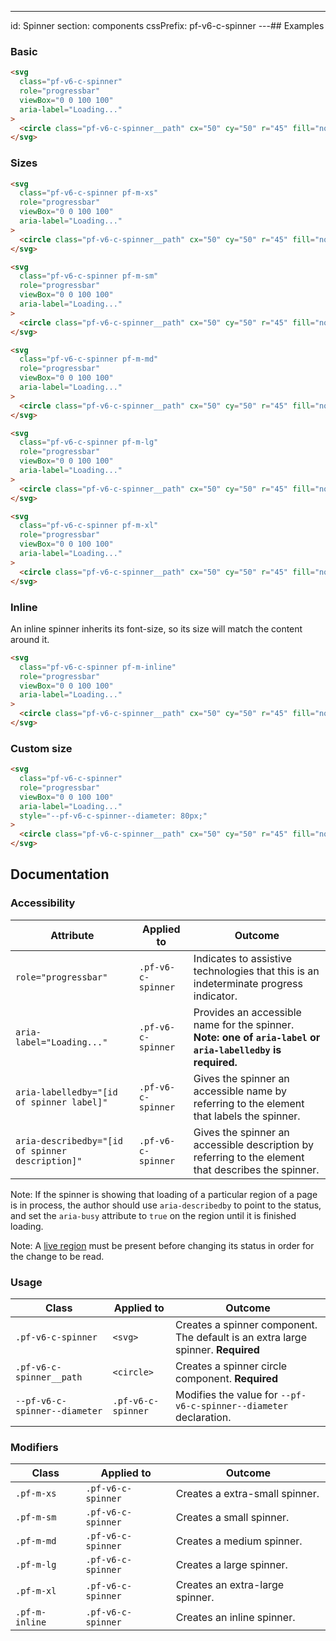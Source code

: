 ---
id: Spinner
section: components
cssPrefix: pf-v6-c-spinner
---## Examples

### Basic

```html
<svg
  class="pf-v6-c-spinner"
  role="progressbar"
  viewBox="0 0 100 100"
  aria-label="Loading..."
>
  <circle class="pf-v6-c-spinner__path" cx="50" cy="50" r="45" fill="none" />
</svg>

```

### Sizes

```html
<svg
  class="pf-v6-c-spinner pf-m-xs"
  role="progressbar"
  viewBox="0 0 100 100"
  aria-label="Loading..."
>
  <circle class="pf-v6-c-spinner__path" cx="50" cy="50" r="45" fill="none" />
</svg>

<svg
  class="pf-v6-c-spinner pf-m-sm"
  role="progressbar"
  viewBox="0 0 100 100"
  aria-label="Loading..."
>
  <circle class="pf-v6-c-spinner__path" cx="50" cy="50" r="45" fill="none" />
</svg>

<svg
  class="pf-v6-c-spinner pf-m-md"
  role="progressbar"
  viewBox="0 0 100 100"
  aria-label="Loading..."
>
  <circle class="pf-v6-c-spinner__path" cx="50" cy="50" r="45" fill="none" />
</svg>

<svg
  class="pf-v6-c-spinner pf-m-lg"
  role="progressbar"
  viewBox="0 0 100 100"
  aria-label="Loading..."
>
  <circle class="pf-v6-c-spinner__path" cx="50" cy="50" r="45" fill="none" />
</svg>

<svg
  class="pf-v6-c-spinner pf-m-xl"
  role="progressbar"
  viewBox="0 0 100 100"
  aria-label="Loading..."
>
  <circle class="pf-v6-c-spinner__path" cx="50" cy="50" r="45" fill="none" />
</svg>

```

### Inline

An inline spinner inherits its font-size, so its size will match the content around it.

```html
<svg
  class="pf-v6-c-spinner pf-m-inline"
  role="progressbar"
  viewBox="0 0 100 100"
  aria-label="Loading..."
>
  <circle class="pf-v6-c-spinner__path" cx="50" cy="50" r="45" fill="none" />
</svg>

```

### Custom size

```html
<svg
  class="pf-v6-c-spinner"
  role="progressbar"
  viewBox="0 0 100 100"
  aria-label="Loading..."
  style="--pf-v6-c-spinner--diameter: 80px;"
>
  <circle class="pf-v6-c-spinner__path" cx="50" cy="50" r="45" fill="none" />
</svg>

```

## Documentation

### Accessibility

| Attribute | Applied to | Outcome |
| -- | -- | -- |
| `role="progressbar"` | `.pf-v6-c-spinner` | Indicates to assistive technologies that this is an indeterminate progress indicator. |
| `aria-label="Loading..."` | `.pf-v6-c-spinner` | Provides an accessible name for the spinner. **Note: one of `aria-label` or `aria-labelledby` is required.** |
| `aria-labelledby="[id of spinner label]"` | `.pf-v6-c-spinner` | Gives the spinner an accessible name by referring to the element that labels the spinner. |
| `aria-describedby="[id of spinner description]"` | `.pf-v6-c-spinner` | Gives the spinner an accessible description by referring to the element that describes the spinner. |

Note: If the spinner is showing that loading of a particular region of a page is in process, the author should use `aria-describedby` to point to the status, and set the `aria-busy` attribute to `true` on the region until it is finished loading.

Note: A [live region](https://developer.mozilla.org/en-US/docs/Web/Accessibility/ARIA/ARIA_Live_Regions) must be present before changing its status in order for the change to be read.

### Usage

| Class | Applied to | Outcome |
| -- | -- | -- |
| `.pf-v6-c-spinner` | `<svg>` |  Creates a spinner component. The default is an extra large spinner. **Required**|
| `.pf-v6-c-spinner__path` | `<circle>` |  Creates a spinner circle component. **Required**|
| `--pf-v6-c-spinner--diameter` | `.pf-v6-c-spinner` | Modifies the value for `--pf-v6-c-spinner--diameter` declaration. |

### Modifiers

| Class | Applied to | Outcome |
| -- | -- | -- |
| `.pf-m-xs` | `.pf-v6-c-spinner` |  Creates a extra-small spinner. |
| `.pf-m-sm` | `.pf-v6-c-spinner` |  Creates a small spinner. |
| `.pf-m-md` | `.pf-v6-c-spinner` |  Creates a medium spinner. |
| `.pf-m-lg` | `.pf-v6-c-spinner` |  Creates a large spinner. |
| `.pf-m-xl` | `.pf-v6-c-spinner` |  Creates an extra-large spinner. |
| `.pf-m-inline` | `.pf-v6-c-spinner` |  Creates an inline spinner. |
